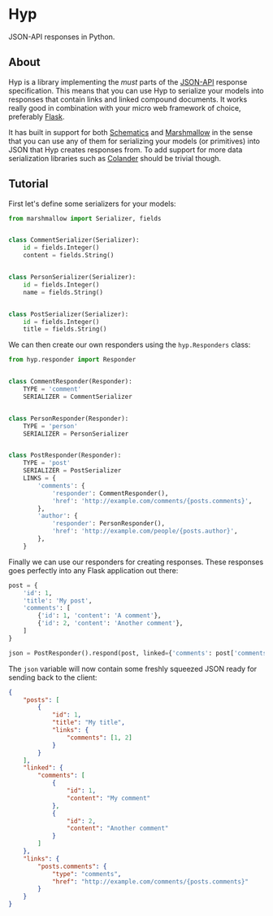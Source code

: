 Hyp
===
JSON-API responses in Python.

About
-----
Hyp is a library implementing the _must_ parts of the [JSON-API](http://jsonapi.org) response specification. This means that you can use Hyp to serialize your models into responses that contain links and linked compound documents. It works really good in combination with your micro web framework of choice, preferably [Flask](http://flask.pocoo.org).

It has built in support for both [Schematics](https://schematics.readthedocs.org/) and [Marshmallow](http://marshmallow.readthedocs.org) in the sense that you can use any of them for serializing your models (or primitives) into JSON that Hyp creates responses from. To add support for more data serialization libraries such as [Colander](http://docs.pylonsproject.org/projects/colander/en/latest/) should be trivial though.

Tutorial
--------
First let's define some serializers for your models:

```python
from marshmallow import Serializer, fields


class CommentSerializer(Serializer):
    id = fields.Integer()
    content = fields.String()


class PersonSerializer(Serializer):
    id = fields.Integer()
    name = fields.String()


class PostSerializer(Serializer):
    id = fields.Integer()
    title = fields.String()
```

We can then create our own responders using the `hyp.Responders` class:

```python
from hyp.responder import Responder


class CommentResponder(Responder):
    TYPE = 'comment'
    SERIALIZER = CommentSerializer


class PersonResponder(Responder):
    TYPE = 'person'
    SERIALIZER = PersonSerializer


class PostResponder(Responder):
    TYPE = 'post'
    SERIALIZER = PostSerializer
    LINKS = {
        'comments': {
            'responder': CommentResponder(),
            'href': 'http://example.com/comments/{posts.comments}',
        },
        'author': {
            'responder': PersonResponder(),
            'href': 'http://example.com/people/{posts.author}',
        },
    }
```

Finally we can use our responders for creating responses. These responses goes perfectly into any Flask application out there:

```python
post = {
    'id': 1,
    'title': 'My post',
    'comments': [
        {'id': 1, 'content': 'A comment'},
        {'id': 2, 'content': 'Another comment'},
    ]
}

json = PostResponder().respond(post, linked={'comments': post['comments']})

```

The `json` variable will now contain some freshly squeezed JSON ready for sending back to the client:

```json
{
    "posts": [
        {
            "id": 1,
            "title": "My title",
            "links": {
                "comments": [1, 2]
            }
        }
    ],
    "linked": {
        "comments": [
            {
                "id": 1,
                "content": "My comment"
            },
            {
                "id": 2,
                "content": "Another comment"
            }
        ]
    },
    "links": {
        "posts.comments": {
            "type": "comments",
            "href": "http://example.com/comments/{posts.comments}"
        }
    }
}
```
